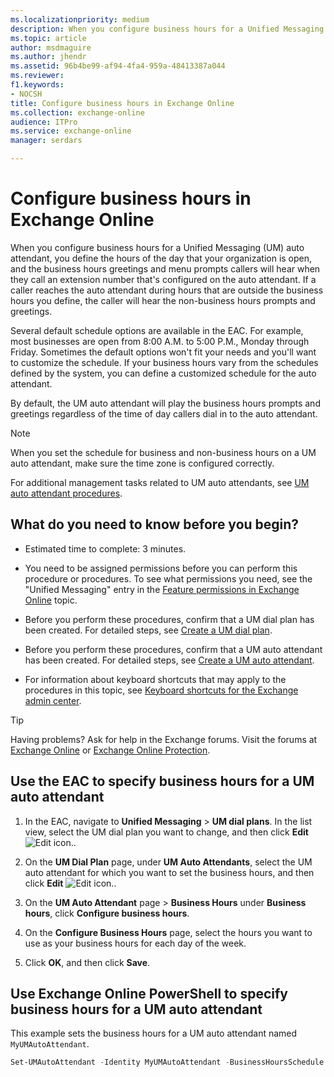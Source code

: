 ```yaml
---
ms.localizationpriority: medium
description: When you configure business hours for a Unified Messaging (UM) auto attendant, you define the hours of the day that your organization is open, and the business hours greetings and menu prompts callers will hear when they call an extension number that's configured on the auto attendant. If a caller reaches the auto attendant during hours that are outside the business hours you define, the caller will hear the non-business hours prompts and greetings.
ms.topic: article
author: msdmaguire
ms.author: jhendr
ms.assetid: 96b4be99-af94-4fa4-959a-48413387a044
ms.reviewer: 
f1.keywords:
- NOCSH
title: Configure business hours in Exchange Online
ms.collection: exchange-online
audience: ITPro
ms.service: exchange-online
manager: serdars

---
```


# Configure business hours in Exchange Online

When you configure business hours for a Unified Messaging (UM) auto attendant, you define the hours of the day that your organization is open, and the business hours greetings and menu prompts callers will hear when they call an extension number that's configured on the auto attendant. If a caller reaches the auto attendant during hours that are outside the business hours you define, the caller will hear the non-business hours prompts and greetings.

Several default schedule options are available in the EAC. For example, most businesses are open from 8:00 A.M. to 5:00 P.M., Monday through Friday. Sometimes the default options won't fit your needs and you'll want to customize the schedule. If your business hours vary from the schedules defined by the system, you can define a customized schedule for the auto attendant.

By default, the UM auto attendant will play the business hours prompts and greetings regardless of the time of day callers dial in to the auto attendant.

> [!NOTE]
> When you set the schedule for business and non-business hours on a UM auto attendant, make sure the time zone is configured correctly.

For additional management tasks related to UM auto attendants, see [UM auto attendant procedures](um-auto-attendant-procedures.md).

## What do you need to know before you begin?

- Estimated time to complete: 3 minutes.

- You need to be assigned permissions before you can perform this procedure or procedures. To see what permissions you need, see the "Unified Messaging" entry in the [Feature permissions in Exchange Online](../../permissions-exo/feature-permissions.md) topic.

- Before you perform these procedures, confirm that a UM dial plan has been created. For detailed steps, see [Create a UM dial plan](../../voice-mail-unified-messaging/connect-voice-mail-system/create-um-dial-plan.md).

- Before you perform these procedures, confirm that a UM auto attendant has been created. For detailed steps, see [Create a UM auto attendant](create-a-um-auto-attendant.md).

- For information about keyboard shortcuts that may apply to the procedures in this topic, see [Keyboard shortcuts for the Exchange admin center](../../accessibility/keyboard-shortcuts-in-admin-center.md).

> [!TIP]
> Having problems? Ask for help in the Exchange forums. Visit the forums at [Exchange Online](https://social.technet.microsoft.com/forums/msonline/home?forum=onlineservicesexchange) or [Exchange Online Protection](https://social.technet.microsoft.com/forums/forefront/home?forum=FOPE).

## Use the EAC to specify business hours for a UM auto attendant

1. In the EAC, navigate to **Unified Messaging** \> **UM dial plans**. In the list view, select the UM dial plan you want to change, and then click **Edit** ![Edit icon.](../../media/ITPro_EAC_EditIcon.gif).

2. On the **UM Dial Plan** page, under **UM Auto Attendants**, select the UM auto attendant for which you want to set the business hours, and then click **Edit** ![Edit icon.](../../media/ITPro_EAC_EditIcon.gif).

3. On the **UM Auto Attendant** page \> **Business Hours** under **Business hours**, click **Configure business hours**.

4. On the **Configure Business Hours** page, select the hours you want to use as your business hours for each day of the week.

5. Click **OK**, and then click **Save**.

## Use Exchange Online PowerShell to specify business hours for a UM auto attendant

This example sets the business hours for a UM auto attendant named `MyUMAutoAttendant`.

```PowerShell
Set-UMAutoAttendant -Identity MyUMAutoAttendant -BusinessHoursSchedule 0.10:45-0.13:15,1.09:00-1.17:00,6.09:00-6.16:30
```
